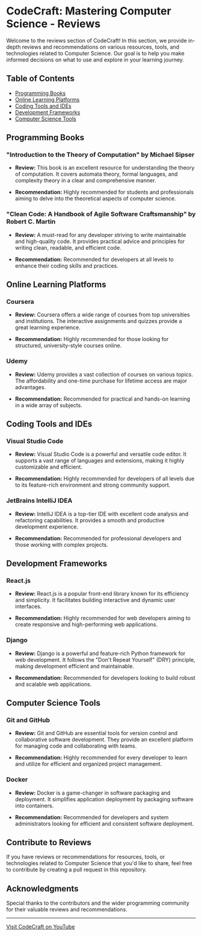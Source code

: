 # CodeCraft: Mastering Computer Science - Reviews

Welcome to the reviews section of CodeCraft! In this section, we provide in-depth reviews and recommendations on various resources, tools, and technologies related to Computer Science. Our goal is to help you make informed decisions on what to use and explore in your learning journey.

## Table of Contents

- [Programming Books](#programming-books)
- [Online Learning Platforms](#online-learning-platforms)
- [Coding Tools and IDEs](#coding-tools-and-ides)
- [Development Frameworks](#development-frameworks)
- [Computer Science Tools](#computer-science-tools)

## Programming Books

### "Introduction to the Theory of Computation" by Michael Sipser

- **Review:**
  This book is an excellent resource for understanding the theory of computation. It covers automata theory, formal languages, and complexity theory in a clear and comprehensive manner.

- **Recommendation:**
  Highly recommended for students and professionals aiming to delve into the theoretical aspects of computer science.

### "Clean Code: A Handbook of Agile Software Craftsmanship" by Robert C. Martin

- **Review:**
  A must-read for any developer striving to write maintainable and high-quality code. It provides practical advice and principles for writing clean, readable, and efficient code.

- **Recommendation:**
  Recommended for developers at all levels to enhance their coding skills and practices.

## Online Learning Platforms

### Coursera

- **Review:**
  Coursera offers a wide range of courses from top universities and institutions. The interactive assignments and quizzes provide a great learning experience.

- **Recommendation:**
  Highly recommended for those looking for structured, university-style courses online.

### Udemy

- **Review:**
  Udemy provides a vast collection of courses on various topics. The affordability and one-time purchase for lifetime access are major advantages.

- **Recommendation:**
  Recommended for practical and hands-on learning in a wide array of subjects.

## Coding Tools and IDEs

### Visual Studio Code

- **Review:**
  Visual Studio Code is a powerful and versatile code editor. It supports a vast range of languages and extensions, making it highly customizable and efficient.

- **Recommendation:**
  Highly recommended for developers of all levels due to its feature-rich environment and strong community support.

### JetBrains IntelliJ IDEA

- **Review:**
  IntelliJ IDEA is a top-tier IDE with excellent code analysis and refactoring capabilities. It provides a smooth and productive development experience.

- **Recommendation:**
  Recommended for professional developers and those working with complex projects.

## Development Frameworks

### React.js

- **Review:**
  React.js is a popular front-end library known for its efficiency and simplicity. It facilitates building interactive and dynamic user interfaces.

- **Recommendation:**
  Highly recommended for web developers aiming to create responsive and high-performing web applications.

### Django

- **Review:**
  Django is a powerful and feature-rich Python framework for web development. It follows the "Don't Repeat Yourself" (DRY) principle, making development efficient and maintainable.

- **Recommendation:**
  Recommended for developers looking to build robust and scalable web applications.

## Computer Science Tools

### Git and GitHub

- **Review:**
  Git and GitHub are essential tools for version control and collaborative software development. They provide an excellent platform for managing code and collaborating with teams.

- **Recommendation:**
  Highly recommended for every developer to learn and utilize for efficient and organized project management.

### Docker

- **Review:**
  Docker is a game-changer in software packaging and deployment. It simplifies application deployment by packaging software into containers.

- **Recommendation:**
  Recommended for developers and system administrators looking for efficient and consistent software deployment.

## Contribute to Reviews

If you have reviews or recommendations for resources, tools, or technologies related to Computer Science that you'd like to share, feel free to contribute by creating a pull request in this repository.

## Acknowledgments

Special thanks to the contributors and the wider programming community for their valuable reviews and recommendations.

---

[Visit CodeCraft on YouTube](https://www.youtube.com/@CodeCraft-ll5nz/featured)